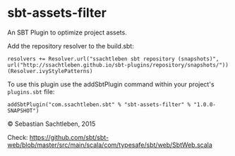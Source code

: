 # sbt-assets-filter

An SBT Plugin to optimize project assets.

Add the repository resolver to the build.sbt:

    resolvers += Resolver.url("ssachtleben sbt repository (snapshots)", url("http://ssachtleben.github.io/sbt-plugins/repository/snapshots/"))(Resolver.ivyStylePatterns)

To use this plugin use the addSbtPlugin command within your project's `plugins.sbt` file:

    addSbtPlugin("com.ssachtleben.sbt" % "sbt-assets-filter" % "1.0.0-SNAPSHOT")
    
&copy; Sebastian Sachtleben, 2015

Check: https://github.com/sbt/sbt-web/blob/master/src/main/scala/com/typesafe/sbt/web/SbtWeb.scala